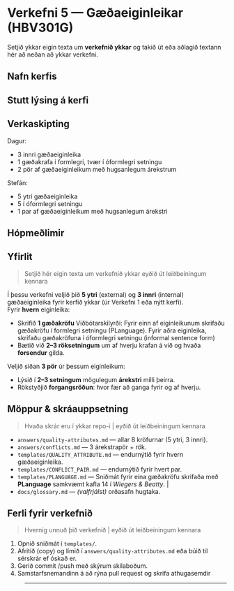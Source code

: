 
# Verkefni 5 — Gæðaeiginleikar (HBV301G)

Setjið ykkar eigin texta um **verkefnið ykkar** og takið út eða aðlagið textann hér að neðan að ykkar verkefni. 

## Nafn kerfis

## Stutt lýsing á kerfi 

## Verkaskipting
Dagur:
- 3 innri gæðaeiginleika
- 1 gæðakrafa í formlegri, tvær í óformlegri setningu
- 2 pör af gæðaeiginleikum með hugsanlegum árekstrum

Stefán:
- 5 ytri gæðaeiginleika
- 5 í óformlegri setningu
- 1 par af gæðaeiginleikum með hugsanlegum árekstri


## Hópmeðlimir 


## Yfirlit 

>
> Setjið hér eigin texta um verkefnið ykkar   eyðið út leiðbeiningum kennara 


Í þessu verkefni veljið þið **5 ytri** (external) og **3 innri** (internal) gæðaeiginleika fyrir kerfið ykkar (úr Verkefni 1 eða nýtt kerfi).  
Fyrir **hvern** eiginleika:
- Skrifið **1 gæðakröfu** 
  Viðbótarskilyrði: Fyrir einn af eiginleikunum skrifaðu gæðakröfu í formlegri setningu (PLanguage). Fyrir aðra eiginleika, skrifaðu  gæðakröfuna í óformlegri setningu (informal sentence form)
- Bætið við **2–3 röksetningum** um af hverju krafan á við og hvaða **forsendur** gilda.

Veljið síðan **3 pör** úr þessum eiginleikum:
- Lýsið í **2–3 setningum** mögulegum **árekstri** milli þeirra.
- Rökstyðjið **forgangsröðun**: hvor fær að ganga fyrir og af hverju.

## Möppur & skráauppsetning

> Hvaða skrár eru í ykkar repo-i | eyðið út leiðbeiningum kennara 

- `answers/quality-attributes.md` — allar 8 kröfurnar (5 ytri, 3 innri).
- `answers/conflicts.md` — 3 árekstrapör + rök.
- `templates/QUALITY_ATTRIBUTE.md` — endurnýtið fyrir hvern gæðaeiginleika.
- `templates/CONFLICT_PAIR.md` — endurnýtið fyrir hvert par.
- `templates/PLANGUAGE.md` — Sniðmát fyrir eina gæðakröfu skrifaða með **PLanguage** samkvæmt kafla 14 í *Wiegers & Beatty*. |
- `docs/glossary.md` — *(valfrjálst)* orðasafn hugtaka.

## Ferli fyrir verkefnið 

> Hvernig unnuð þið verkefnið | eyðið út leiðbeiningum kennara 

1. Opnið sniðmát í `templates/`.
2. Afritið (copy) og límið í `answers/quality-attributes.md` eða búið til sérskrár ef óskað er.
4. Gerið commit /push með skýrum skilaboðum.
5. Samstarfsnemandinn á að rýna pull request og skrifa athugasemdir 

 
> ---
